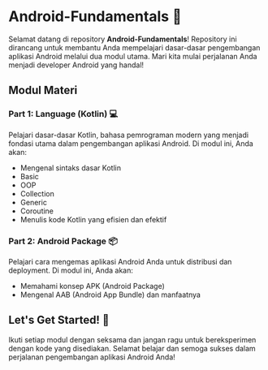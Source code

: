 # Android-Fundamentals 📱

Selamat datang di repository **Android-Fundamentals**! Repository ini dirancang untuk membantu Anda mempelajari dasar-dasar pengembangan aplikasi Android melalui dua modul utama. Mari kita mulai perjalanan Anda menjadi developer Android yang handal!

## Modul Materi

### Part 1: Language (Kotlin) 💻
Pelajari dasar-dasar Kotlin, bahasa pemrograman modern yang menjadi fondasi utama dalam pengembangan aplikasi Android. Di modul ini, Anda akan:
- Mengenal sintaks dasar Kotlin
- Basic
- OOP
- Collection
- Generic
- Coroutine
- Menulis kode Kotlin yang efisien dan efektif

### Part 2: Android Package 📦
Pelajari cara mengemas aplikasi Android Anda untuk distribusi dan deployment. Di modul ini, Anda akan:
- Memahami konsep APK (Android Package)
- Mengenal AAB (Android App Bundle) dan manfaatnya

## Let's Get Started! 🚀
Ikuti setiap modul dengan seksama dan jangan ragu untuk bereksperimen dengan kode yang disediakan. Selamat belajar dan semoga sukses dalam perjalanan pengembangan aplikasi Android Anda!
